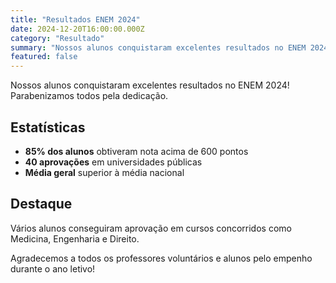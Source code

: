 ```yaml
---
title: "Resultados ENEM 2024"
date: 2024-12-20T16:00:00.000Z  
category: "Resultado"
summary: "Nossos alunos conquistaram excelentes resultados no ENEM 2024! Parabenizamos todos pela dedicação."
featured: false
---
```


Nossos alunos conquistaram excelentes resultados no ENEM 2024! Parabenizamos todos pela dedicação.

## Estatísticas

- **85% dos alunos** obtiveram nota acima de 600 pontos
- **40 aprovações** em universidades públicas
- **Média geral** superior à média nacional

## Destaque

Vários alunos conseguiram aprovação em cursos concorridos como Medicina, Engenharia e Direito.

Agradecemos a todos os professores voluntários e alunos pelo empenho durante o ano letivo!